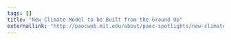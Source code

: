 ```yaml
---
tags: []
title: "New Climate Model to be Built from the Ground Up"
externallink: "http://paocweb.mit.edu/about/paoc-spotlights/new-climate-model-to-be-built-from-the-ground-up"
---
```

